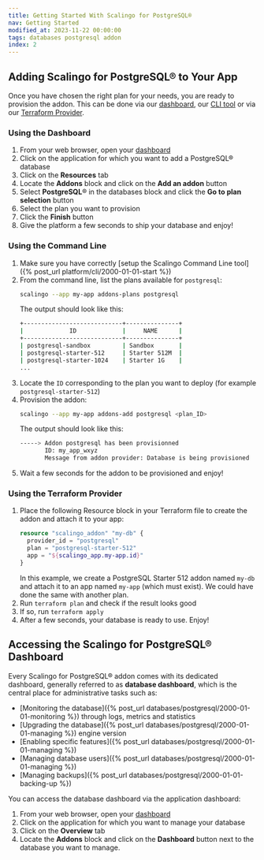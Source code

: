 ```yaml
---
title: Getting Started With Scalingo for PostgreSQL®
nav: Getting Started
modified_at: 2023-11-22 00:00:00
tags: databases postgresql addon
index: 2
---
```


## Adding Scalingo for PostgreSQL® to Your App

Once you have chosen the right plan for your needs, you are ready to provision
the addon. This can be done via our [dashboard](#using-the-dahboard),
our [CLI tool](#using-the-command-line) or via our
[Terraform Provider](#using-the-terraform-provider).

### Using the Dashboard

1. From your web browser, open your [dashboard](https://dashboard.scalingo.com/apps)
2. Click on the application for which you want to add a PostgreSQL® database
3. Click on the **Resources** tab
4. Locate the **Addons** block and click on the **Add an addon** button
5. Select **PostgreSQL**® in the databases block and click the **Go to plan
   selection** button
6. Select the plan you want to provision
7. Click the **Finish** button
8. Give the platform a few seconds to ship your database and enjoy!

### Using the Command Line

1. Make sure you have correctly [setup the Scalingo Command Line tool]({% post_url platform/cli/2000-01-01-start %})
2. From the command line, list the plans available for `postgresql`:
   ```bash
   scalingo --app my-app addons-plans postgresql
   ```
   The output should look like this:
   ```bash
   +----------------------------+---------------+
   |             ID             |     NAME      |
   +----------------------------+---------------+
   | postgresql-sandbox         | Sandbox       |
   | postgresql-starter-512     | Starter 512M  |
   | postgresql-starter-1024    | Starter 1G    |
   ...
   ```
3. Locate the `ID` corresponding to the plan you want to deploy (for example 
   `postgresql-starter-512`)
4. Provision the addon:
   ```bash
   scalingo --app my-app addons-add postgresql <plan_ID>
   ```
   The output should look like this:
   ```bash
   -----> Addon postgresql has been provisionned
          ID: my_app_wxyz
          Message from addon provider: Database is being provisioned
   ```
5. Wait a few seconds for the addon to be provisioned and enjoy!

### Using the Terraform Provider

1. Place the following Resource block in your Terraform file to create the
   addon and attach it to your app:
   ```tf
   resource "scalingo_addon" "my-db" {
     provider_id = "postgresql"
     plan = "postgresql-starter-512"
     app = "${scalingo_app.my-app.id}"
   }
   ```
   In this example, we create a PostgreSQL Starter 512 addon named `my-db` and
   attach it to an app named `my-app` (which must exist). We could have done
   the same with another plan.
2. Run `terraform plan` and check if the result looks good
3. If so, run `terraform apply`
4. After a few seconds, your database is ready to use. Enjoy!


## Accessing the Scalingo for PostgreSQL® Dashboard

Every Scalingo for PostgreSQL® addon comes with its dedicated dashboard,
generally referred to as **database dashboard**, which is the central place for
administrative tasks such as:

- [Monitoring the database]({% post_url databases/postgresql/2000-01-01-monitoring %})
  through logs, metrics and statistics
- [Upgrading the database]({% post_url databases/postgresql/2000-01-01-managing %})
  engine version
- [Enabling specific features]({% post_url databases/postgresql/2000-01-01-managing %})
- [Managing database users]({% post_url databases/postgresql/2000-01-01-managing %})
- [Managing backups]({% post_url databases/postgresql/2000-01-01-backing-up %})

You can access the database dashboard via the application dashboard:

1. From your web browser, open your [dashboard](https://dashboard.scalingo.com/apps)
2. Click on the application for which you want to manage your database
3. Click on the **Overview** tab
4. Locate the **Addons** block and click on the **Dashboard** button next to
   the database you want to manage.
